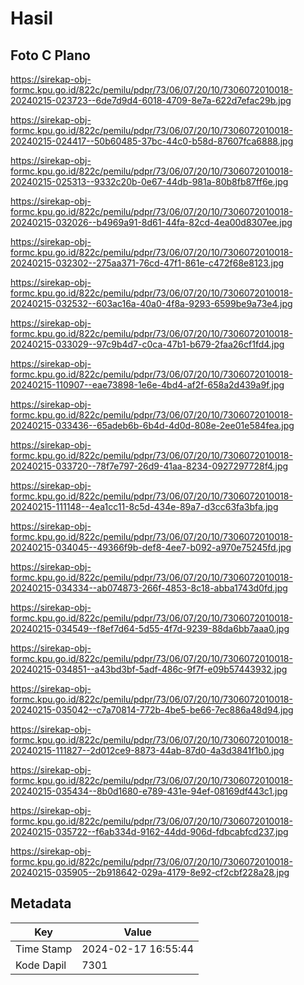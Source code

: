 # Hasil

## Foto C Plano

https://sirekap-obj-formc.kpu.go.id/822c/pemilu/pdpr/73/06/07/20/10/7306072010018-20240215-023723--6de7d9d4-6018-4709-8e7a-622d7efac29b.jpg

https://sirekap-obj-formc.kpu.go.id/822c/pemilu/pdpr/73/06/07/20/10/7306072010018-20240215-024417--50b60485-37bc-44c0-b58d-87607fca6888.jpg

https://sirekap-obj-formc.kpu.go.id/822c/pemilu/pdpr/73/06/07/20/10/7306072010018-20240215-025313--9332c20b-0e67-44db-981a-80b8fb87ff6e.jpg

https://sirekap-obj-formc.kpu.go.id/822c/pemilu/pdpr/73/06/07/20/10/7306072010018-20240215-032026--b4969a91-8d61-44fa-82cd-4ea00d8307ee.jpg

https://sirekap-obj-formc.kpu.go.id/822c/pemilu/pdpr/73/06/07/20/10/7306072010018-20240215-032302--275aa371-76cd-47f1-861e-c472f68e8123.jpg

https://sirekap-obj-formc.kpu.go.id/822c/pemilu/pdpr/73/06/07/20/10/7306072010018-20240215-032532--603ac16a-40a0-4f8a-9293-6599be9a73e4.jpg

https://sirekap-obj-formc.kpu.go.id/822c/pemilu/pdpr/73/06/07/20/10/7306072010018-20240215-033029--97c9b4d7-c0ca-47b1-b679-2faa26cf1fd4.jpg

https://sirekap-obj-formc.kpu.go.id/822c/pemilu/pdpr/73/06/07/20/10/7306072010018-20240215-110907--eae73898-1e6e-4bd4-af2f-658a2d439a9f.jpg

https://sirekap-obj-formc.kpu.go.id/822c/pemilu/pdpr/73/06/07/20/10/7306072010018-20240215-033436--65adeb6b-6b4d-4d0d-808e-2ee01e584fea.jpg

https://sirekap-obj-formc.kpu.go.id/822c/pemilu/pdpr/73/06/07/20/10/7306072010018-20240215-033720--78f7e797-26d9-41aa-8234-0927297728f4.jpg

https://sirekap-obj-formc.kpu.go.id/822c/pemilu/pdpr/73/06/07/20/10/7306072010018-20240215-111148--4ea1cc11-8c5d-434e-89a7-d3cc63fa3bfa.jpg

https://sirekap-obj-formc.kpu.go.id/822c/pemilu/pdpr/73/06/07/20/10/7306072010018-20240215-034045--49366f9b-def8-4ee7-b092-a970e75245fd.jpg

https://sirekap-obj-formc.kpu.go.id/822c/pemilu/pdpr/73/06/07/20/10/7306072010018-20240215-034334--ab074873-266f-4853-8c18-abba1743d0fd.jpg

https://sirekap-obj-formc.kpu.go.id/822c/pemilu/pdpr/73/06/07/20/10/7306072010018-20240215-034549--f8ef7d64-5d55-4f7d-9239-88da6bb7aaa0.jpg

https://sirekap-obj-formc.kpu.go.id/822c/pemilu/pdpr/73/06/07/20/10/7306072010018-20240215-034851--a43bd3bf-5adf-486c-9f7f-e09b57443932.jpg

https://sirekap-obj-formc.kpu.go.id/822c/pemilu/pdpr/73/06/07/20/10/7306072010018-20240215-035042--c7a70814-772b-4be5-be66-7ec886a48d94.jpg

https://sirekap-obj-formc.kpu.go.id/822c/pemilu/pdpr/73/06/07/20/10/7306072010018-20240215-111827--2d012ce9-8873-44ab-87d0-4a3d3841f1b0.jpg

https://sirekap-obj-formc.kpu.go.id/822c/pemilu/pdpr/73/06/07/20/10/7306072010018-20240215-035434--8b0d1680-e789-431e-94ef-08169df443c1.jpg

https://sirekap-obj-formc.kpu.go.id/822c/pemilu/pdpr/73/06/07/20/10/7306072010018-20240215-035722--f6ab334d-9162-44dd-906d-fdbcabfcd237.jpg

https://sirekap-obj-formc.kpu.go.id/822c/pemilu/pdpr/73/06/07/20/10/7306072010018-20240215-035905--2b918642-029a-4179-8e92-cf2cbf228a28.jpg


## Metadata

| Key        | Value               |
| ---------- | ------------------- |
| Time Stamp | 2024-02-17 16:55:44 |
| Kode Dapil | 7301                |



